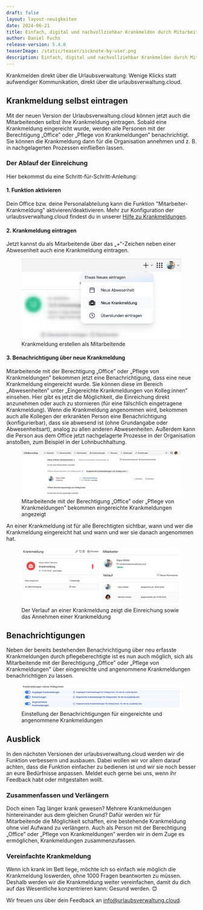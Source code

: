```yaml
---
draft: false
layout: layout-neuigkeiten
date: 2024-06-21
title: Einfach, digital und nachvollziehbar Krankmelden durch Mitarbeitende
author: Daniel Fuchs
release-version: 5.4.0
teaserImage: /static/teaser/sicknote-by-user.png
description: Einfach, digital und nachvollziehbar Krankmelden durch Mitarbeitende
---
```


Krankmelden direkt über die Urlaubsverwaltung: Wenige Klicks statt aufwendiger Kommunikation, direkt über die urlaubsverwaltung.cloud.

<!-- more -->

## Krankmeldung selbst eintragen

Mit der neuen Version der Urlaubsverwaltung.cloud können jetzt auch die Mitarbeitenden selbst ihre Krankmeldung eintragen. Sobald eine Krankmeldung eingereicht wurde, werden alle Personen mit der Berechtigung „Office” oder „Pflege von Krankmeldungen” benachrichtigt. Sie können die Krankmeldung dann für die Organisation annehmen und z. B. in nachgelagerten Prozessen einfließen lassen.

### Der Ablauf der Einreichung

Hier bekommst du eine Schritt-für-Schritt-Anleitung:

#### 1. Funktion aktivieren

Dein Office bzw. deine Personalabteilung kann die Funktion "Mitarbeiter-Krankmeldung" aktivieren/deaktivieren.
Mehr zur Konfiguration der urlaubsverwaltung.cloud findest du in unserer [Hilfe zu Krankmeldungen](https://urlaubsverwaltung.cloud/hilfe/krankmeldungen/#kann-eine-mitarbeitende-die-krankmeldung-selbst-einreichen).

#### 2. Krankmeldung eintragen

Jetzt kannst du als Mitarbeitende über das „+“-Zeichen neben einer Abwesenheit auch eine Krankmeldung eintragen.

<div class="flex my-8">
    <figure>
        <picture>
            <source srcset="user-neue-krankmeldung.avif" type="image/avif" />
            <img
              src="user-neue-krankmeldung.png"
              alt="Krankmeldung erstellen als Mitarbeitende"
              decoding="async"
              loading="lazy"
              class="rounded-lg"
            />
        </picture>
        <figcaption class="text-sm text-center">Krankmeldung erstellen als Mitarbeitende</figcaption>
    </figure>
</div>

#### 3. Benachrichtigung über neue Krankmeldung

Mitarbeitende mit der Berechtigung „Office” oder „Pflege von Krankmeldungen” bekommen jetzt eine Benachrichtigung, 
dass eine neue Krankmeldung eingereicht wurde. Sie können diese im Bereich „Abwesenheiten” unter 
„Eingereichte Krankmeldungen von Kolleg:innen” einsehen. Hier gibt es jetzt die Möglichkeit, 
die Einreichung direkt anzunehmen oder auch zu stornieren (für eine fälschlich eingetragene Krankmeldung). 
Wenn die Krankmeldung angenommen wird, bekommen auch alle Kollegen der erkrankten Person eine Benachrichtigung (konfigurierbar), 
dass sie abwesend ist (ohne Grundangabe oder Abwesenheitsart), analog zu allen anderen Abwesenheiten. 
Außerdem kann die Person aus dem Office jetzt nachgelagerte Prozesse in der Organisation anstoßen, 
zum Beispiel in der Lohnbuchhaltung.

<div class="flex my-8">
    <figure>
        <picture>
            <source srcset="office-eingereichte-krankmeldungen.avif" type="image/avif" />
            <img
              src="office-eingereichte-krankmeldungen.png"
              alt="Mitarbeitende mit der Berechtigung „Office” oder „Pflege von Krankmeldungen” bekommen eingereichte Krankmeldungen angezeigt"
              decoding="async"
              loading="lazy"
              class="rounded-lg"
            />
        </picture>
        <figcaption class="text-sm text-center">Mitarbeitende mit der Berechtigung „Office” oder „Pflege von Krankmeldungen” bekommen eingereichte Krankmeldungen angezeigt</figcaption>
    </figure>
</div>

An einer Krankmeldung ist für alle Berechtigten sichtbar, wann und wer die Krankmeldung eingereicht hat und wann und wer sie danach angenommen hat.

<div class="flex my-8">
    <figure>
        <picture>
            <source srcset="verlauf-krankmeldung.avif" type="image/avif" />
            <img
              src="verlauf-krankmeldung.png"
              alt="Verlauf in einer Krankmeldung, die von einer Mitarbeitenden eingetragen wurde"
              decoding="async"
              loading="lazy"
              class="rounded-lg"
            />
        </picture>
        <figcaption class="text-sm text-center">Der Verlauf an einer Krankmeldung zeigt die Einreichung sowie das Annehmen einer Krankmeldung</figcaption>
    </figure>
</div>

## Benachrichtigungen

Neben der bereits bestehenden Benachrichtigung über neu erfasste Krankmeldungen durch pflegeberechtigte ist es nun auch möglich, 
sich als Mitarbeitende mit der Berechtigung „Office” oder „Pflege von Krankmeldungen" über eingereichte und angenommene 
Krankmeldungen benachrichtigen zu lassen.

<div class="flex my-8">
    <figure>
        <picture>
            <source srcset="benachrichtigungen-krankmeldungen.avif" type="image/avif" />
            <img
              src="benachrichtigungen-krankmeldungen.png"
              alt="Einstellung der Benachrichtigungen für eingereichte und angenommene Krankmeldungen"
              decoding="async"
              loading="lazy"
              class="rounded-lg"
            />
        </picture>
        <figcaption class="text-sm text-center">Einstellung der Benachrichtigungen für eingereichte und angenommene Krankmeldungen</figcaption>
    </figure>
</div>


## Ausblick

In den nächsten Versionen der urlaubsverwaltung.cloud werden wir die Funktion verbessern und ausbauen.
Dabei wollen wir vor allem darauf achten, dass die Funktion einfacher zu bedienen ist und wir
sie noch besser an eure Bedürfnisse anpassen. Meldet euch gerne bei uns, wenn ihr Feedback habt oder mitgestalten wollt.

### Zusammenfassen und Verlängern

Doch einen Tag länger krank gewesen? Mehrere Krankmeldungen hintereinander aus dem gleichen Grund? Dafür werden wir für Mitarbeitende die Möglichkeit schaffen, eine bestehende Krankmeldung ohne viel Aufwand zu verlängern. Auch als Person mit der Berechtigung „Office” oder „Pflege von Krankmeldungen” werden wir in dem Zuge es ermöglichen, Krankmeldungen zusammenzufassen.

### Vereinfachte Krankmeldung

Wenn ich krank im Bett liege, möchte ich so einfach wie möglich die Krankmeldung loswerden, ohne 1000 Fragen beantworten zu müssen. Deshalb werden wir die Krankmeldung weiter vereinfachen, damit du dich auf das Wesentliche konzentrieren kann: Gesund werden. 😊

Wir freuen uns über dein Feedback an <a href="mailto:info@urlaubsverwaltung.cloud?subject=Feedback%20Krankmeldung%20durch%20Mitarbeitende">info@urlaubsverwaltung.cloud</a>.
